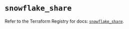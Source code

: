 # `snowflake_share`

Refer to the Terraform Registry for docs: [`snowflake_share`](https://registry.terraform.io/providers/snowflake-labs/snowflake/1.0.5/docs/resources/share).
